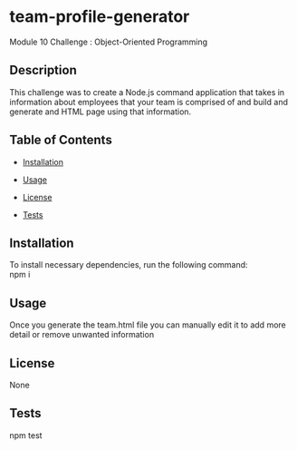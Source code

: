 # team-profile-generator
Module 10 Challenge : Object-Oriented Programming

## Description
This challenge was to create a Node.js command application that takes in information about employees that your team is comprised of and build and generate and HTML page using that information.

## Table of Contents

  * [Installation](#installation)

  * [Usage](#usage)

  * [License](#license)

  * [Tests](#tests)


  ## Installation
  To install necessary dependencies, run the following command:  
  npm i

  ## Usage
  Once you generate the team.html file you can manually edit it to add more detail or remove unwanted information

  ## License
  None

  ## Tests
  npm test